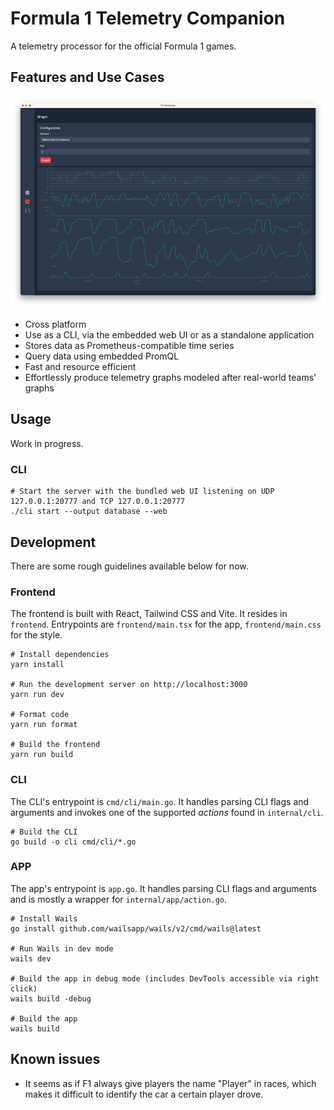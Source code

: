 # Formula 1 Telemetry Companion

A telemetry processor for the official Formula 1 games.

## Features and Use Cases

<p align="center">
  <img src="assets/graph.png" alt="Example graph">
</p>

* Cross platform
* Use as a CLI, via the embedded web UI or as a standalone application
* Stores data as Prometheus-compatible time series
* Query data using embedded PromQL
* Fast and resource efficient
* Effortlessly produce telemetry graphs modeled after real-world teams' graphs

## Usage

Work in progress.

### CLI

```shell
# Start the server with the bundled web UI listening on UDP 127.0.0.1:20777 and TCP 127.0.0.1:20777
./cli start --output database --web
```

## Development

There are some rough guidelines available below for now.

### Frontend

The frontend is built with React, Tailwind CSS and Vite. It resides in `frontend`. Entrypoints
are `frontend/main.tsx` for the app, `frontend/main.css` for the style.

```shell
# Install dependencies
yarn install

# Run the development server on http://localhost:3000
yarn run dev

# Format code
yarn run format

# Build the frontend
yarn run build
```

### CLI

The CLI's entrypoint is `cmd/cli/main.go`. It handles parsing CLI flags and arguments and invokes one
of the supported _actions_ found in `internal/cli`.

```shell
# Build the CLI
go build -o cli cmd/cli/*.go
```

### APP

The app's entrypoint is `app.go`. It handles parsing CLI flags and arguments and is mostly a wrapper for `internal/app/action.go`.

```shell
# Install Wails
go install github.com/wailsapp/wails/v2/cmd/wails@latest

# Run Wails in dev mode
wails dev

# Build the app in debug mode (includes DevTools accessible via right click)
wails build -debug

# Build the app
wails build
```

## Known issues

* It seems as if F1 always give players the name "Player" in races, which makes it difficult to identify the car a certain player drove.
